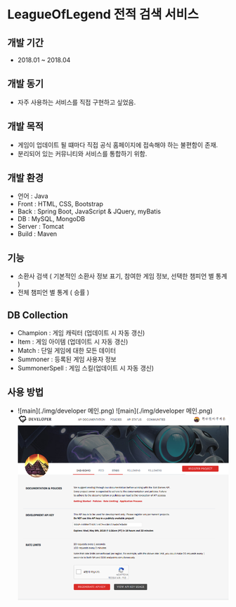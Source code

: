
# LeagueOfLegend 전적 검색 서비스

## 개발 기간
* 2018.01 ~ 2018.04

## 개발 동기
* 자주 사용하는 서비스를 직접 구현하고 싶었음.

## 개발 목적
* 게임이 업데이트 될 떄마다 직접 공식 홈페이지에 접속해야 하는 불편함이 존재. 
* 분리되어 있는 커뮤니티와 서비스를 통합하기 위함.
## 개발 환경
* 언어 : Java
* Front : HTML, CSS, Bootstrap
* Back : Spring Boot, JavaScript & JQuery, myBatis
* DB : MySQL, MongoDB
* Server : Tomcat
* Build : Maven
## 기능
* 소환사 검색 ( 기본적인 소환사 정보 표기, 참여한 게임 정보, 선택한 챔피언 별 통계 )
* 전체 챔피언 별 통계 ( 승률 ) 
## DB Collection
* Champion : 게임 캐릭터 (업데이트 시 자동 갱신)
* Item : 게임 아이템 (업데이트 시 자동 갱신)
* Match : 단일 게임에 대한 모든 데이터
* Summoner : 등록된 게임 사용자 정보
* SummonerSpell : 게임 스킬(업데이트 시 자동 갱신)

## 사용 방법
* ![main](./img/developer 메인.png)
![main](./img/developer 메인.png)
![main](./img/갱신.png)






